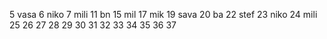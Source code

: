 5 vasa
6 niko
7 mili
11 bn
15 mil
17 mik
19 sava
20 ba
22 stef
23 niko
24 mili
25 
26
27
28
29
30
31
32
33
34
35
36
37